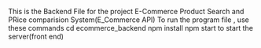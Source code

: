 This is the Backend File for the project E-Commerce Product Search and PRice comparision System(E_Commerce API)
To run the program file ,  use these commands
cd ecommerce_backend
npm install 
npm start to start the server(front end)

